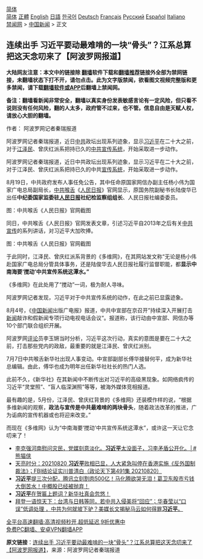  <!-- 面包屑导航 --> <div class="breadcrumb"><!-- GTranslate: https://gtranslate.io/ -->  <div class="switcher notranslate">  <div class="selected">  <a href="#" onclick="return false;"> 简体</a>  </div>  <div class="option">  <a href="https://www.bannedbook.org" onclick="doGTranslate('zh-CN|zh-CN');jQuery('div.switcher div.selected a').html(jQuery(this).html());return false;" title="简体中文" class="nturl selected"> 简体</a>  <a href="https://www.bannedbook.org/zh-tw/" onclick="doGTranslate('zh-CN|zh-TW');jQuery('div.switcher div.selected a').html(jQuery(this).html());return false;" title="繁體中文" class="nturl"> 正體</a>  <a href="https://www.bannedbook.org/en/" onclick="doGTranslate('zh-CN|en');jQuery('div.switcher div.selected a').html(jQuery(this).html());return false;" title="English" class="nturl"> English</a>  <a href="https://www.bannedbook.org/ja/" onclick="doGTranslate('zh-CN|ja');jQuery('div.switcher div.selected a').html(jQuery(this).html());return false;" title="日本語" class="nturl"> 日語</a>  <a href="https://www.bannedbook.org/ko/" onclick="doGTranslate('zh-CN|ko');jQuery('div.switcher div.selected a').html(jQuery(this).html());return false;" title="한국어" class="nturl"> 한국어</a>  <a href="https://www.bannedbook.org/de/" onclick="doGTranslate('zh-CN|de');jQuery('div.switcher div.selected a').html(jQuery(this).html());return false;" title="Deutsch" class="nturl"> Deutsch</a>  <a href="https://www.bannedbook.org/fr/" onclick="doGTranslate('zh-CN|fr');jQuery('div.switcher div.selected a').html(jQuery(this).html());return false;" title="Français" class="nturl"> Français</a>  <a href="https://www.bannedbook.org/ru/" onclick="doGTranslate('zh-CN|ru');jQuery('div.switcher div.selected a').html(jQuery(this).html());return false;" title="Русский" class="nturl"> Русский</a>  <a href="https://www.bannedbook.org/es/" onclick="doGTranslate('zh-CN|es');jQuery('div.switcher div.selected a').html(jQuery(this).html());return false;" title="Español" class="nturl"> Español</a>  <a href="https://www.bannedbook.org/it/" onclick="doGTranslate('zh-CN|it');jQuery('div.switcher div.selected a').html(jQuery(this).html());return false;" title="Italiano" class="nturl"> Italiano</a>  </div>  </div>      <div class='breadcrumb-sub'><!-- Breadcrumb NavXT 6.3.0 --> <a href="https://www.bannedbook.org/" class="home">禁闻网</a> &gt; <a href="https://www.bannedbook.org/bnews/cnnews/" class="category">中国新闻</a> &gt; 正文</div></div><h2>连续出手 习近平要动最难啃的一块“骨头”？江系总算把这天念叨来了【阿波罗网报道】</h2> <p class="notice"><b>大陆网友注意：本文中的链接除 <a href="https://github.com/bannedbook/fanqiang" >翻墙</a>软件下载和<a href="https://github.com/killgcd/justmysocks/blob/master/README.md">翻墙推荐</a>链接外全部为禁网链接，未翻墙状态下打不开，请勿点击。此为文字版禁闻，欲看图文视频完整版和更多禁闻，请下载<a href="https://github.com/bannedbook/fanqiang">翻墙软件或APP</a>后翻墙上禁闻网。</p><p>备注：翻墙看新闻非常安全，翻墙以真实身份发表敏感言论有一定风险，但只看不说则没有任何风险，翻的人太多，政府管不过来，也不管。信息自由是天赋人权，请放心大胆的翻墙。</b></p>  <div class="entry"> <p>作者： 阿波罗网记者秦瑞报道</p> <p id="summary">阿波罗网记者秦瑞报道，近日<a href="https://www.bannedbook.org/bnews/tag/%e4%b8%ad%e5%85%b1/" class="st_tag internal_tag" rel="tag" title="标签 中共 下的日志">中共</a>政坛出现系列迹象，显示<a href="https://www.bannedbook.org/bnews/tag/%e4%b9%a0%e8%bf%91%e5%b9%b3/" class="st_tag internal_tag" rel="tag" title="标签 习近平 下的日志">习近平</a>在二十大之前，对于<a href="https://www.bannedbook.org/bnews/tag/%e6%b1%9f%e6%b3%bd%e6%b0%91/" class="st_tag internal_tag" rel="tag" title="标签 江泽民 下的日志">江泽民</a>、曾庆红派系把持已久的<a href="https://www.bannedbook.org/bnews/tag/%e4%b8%ad%e5%85%b1%e5%ae%a3%e4%bc%a0%e7%b3%bb%e7%bb%9f/" class="st_tag internal_tag" rel="tag" title="标签 中共宣传系统 下的日志">中共宣传系统</a>，开始采取进一步动作。</p> <p>阿波罗网记者秦瑞报道，近日中共政坛出现系列迹象，显示习近平在二十大之前，对于江泽民、曾庆红派系把持已久的中共<a href="https://www.bannedbook.org/bnews/tag/%E5%AE%A3%E4%BC%A0%E7%B3%BB%E7%BB%9F/" class="st_tag internal_tag" rel="tag" title="标签 宣传系统 下的日志">宣传系统</a>，开始采取进一步动作。</p> <p>8月19日，中共政府发布人事任免公告，其中任命原国家网信办副主任杨小伟为国家广电总局副局长，<a href="https://www.bannedbook.org/bnews/tag/%e4%b8%ad%e5%85%b1%e5%96%89%e8%88%8c/" class="st_tag internal_tag" rel="tag" title="标签 中共喉舌 下的日志">中共喉舌</a>《<span class='wp_keywordlink'><a href="https://www.bannedbook.org/forum2/topic109.html" title="透视人民日报" target="_blank">人民日报</a></span>》官网显示，原国务院副秘书长陆俊华已出任<strong>中纪委国家监委驻<a href="https://www.bannedbook.org/bnews/tag/%e4%ba%ba%e6%b0%91%e6%97%a5%e6%8a%a5/" class="st_tag internal_tag" rel="tag" title="标签 人民日报 下的日志">人民日报</a>社纪检监察组组长</strong>、人民日报社编委委员。</p>  <p>图：中共喉舌《人民日报》官网截图</p> <p>同日，中共喉舌《人民日报》官网发表文章，引述习近平自2013年之后有关<a href="https://www.bannedbook.org/bnews/tag/%E4%B8%AD%E5%85%B1%E5%AE%A3%E4%BC%A0/" class="st_tag internal_tag" rel="tag" title="标签 中共宣传 下的日志">中共宣传</a>的系列讲话，对习近平大加吹捧。</p> <p>图：中共喉舌《人民日报》官网截图</p> <p>于此同时，江泽民、曾庆红派系背景的《多维网》，在其网站发文称“无论是杨小伟赴国家广电总局分管具体事务，还是陆俊华去人民日报社履行监督职能，都<strong>显示中南海要‘搅动’中共宣传系统这潭水。”</strong></p>  <p>《多维网》在此处用了“搅动”一词，极为耐人寻味。</p> <p>阿波罗网记者发现，习近平对于中共宣传系统的动作，在此之前已显露迹象。</p> <p>8月4号，《<span class='wp_keywordlink_affiliate'><a href="https://www.bannedbook.org/bnews/cnnews/" title="中国新闻">中国新闻</a></span>出版广电报》报道，中共中宣部在京召开”持续深入开展打击<span class='wp_keywordlink_affiliate'><a href="https://www.bannedbook.org/" title="新闻">新闻</a></span>敲诈和假新闻专项行动电视电话会议“。报道称，该行动由中宣部、网信办等10个部门联合组织开展。</p> <p>阿波罗网<span class='wp_keywordlink_affiliate'><a href="https://www.bannedbook.org/bnews/comments/" title="新闻评论" target="_blank">评论</a></span>员李玉锵当时分析，习近平这次行动，真实的意图是要在二十大之前，打击那些党内的政敌，最重要的就是江泽民、曾庆红派别。</p>  <p>7月7日中共喉舌新华社出现人事变动。中宣部副部长傅华接替何平，成为新华社总编辑。由此，傅华也成为明年出任新华社社长的热门人选。</p> <p>此前不久，《新华社》在其新闻中不断传出对习近平的高级黑现象。如网络疯传的习近平“灵堂照”、“盲人临深渊照”等等，被海外媒体竞相报道。</p> <p>最有趣的是，5月份，江泽民、曾庆红背景的《多维网》还装模作样的说，“根据多维新闻的观察，<strong>政法与宣传是中共最难啃的两块骨头</strong>，随着政法改革的推进，广为诟病的宣传机器或也将迎来改变。”</p> <p>而现在《多维网》认为“中南海要‘搅动’中共宣传系统这潭水”，或许这一天让它念叨来了！</p>  <ul class='op-related-articles' title='相关阅读'> <li><a href='https://www.bannedbook.org/bnews/comments/20210821/1610477.html' target='_blank'>李克强河南慰问灾民，党媒刻意淡化。<b>习近平</b>太没面子，习李矛盾公开化。│#熊猫侠</a></li> <li><a href='https://www.bannedbook.org/bnews/cbnews/20210821/1610411.html' target='_blank'>天亮时分：20210820 <b>习近平</b>败相已显，人大紧急叫停在香港实施《反外国制裁法》；FBI结论证实川普清白（政论天下第491集 20210820）</a></li> <li><a href='https://www.bannedbook.org/bnews/bannedvideo/20210821/1610374.html' target='_blank'><b>习近平</b>提三次分配，腾讯立刻割肉500亿！马化腾欲哭无泪！葛卫东股市亏钱大倒苦水！中概股已经被抛弃！</a></li> <li><a href='https://www.bannedbook.org/bnews/comments/20210821/1610347.html' target='_blank'><b>习近平</b>在贺匾上题词？新华社真会忽悠！</a></li> <li><a href='https://www.bannedbook.org/bnews/bannedvideo/20210821/1610289.html' target='_blank'>拜登一语惊天下：台湾与日韩等同，若中共入侵美将“回应”；华春莹以“口误”低调处理 ，中共为何就坡下驴？美媒长文揭秘马云如何得罪<b>习近平</b>。</a></li> </ul> <p class="texttj"> <a href="https://github.com/bannedbook/fanqiang/wiki/V2ray%E6%9C%BA%E5%9C%BA" target="_blank">全平台高速翻墙:高清视频秒开,超低延迟,9折优惠中</a><br/> <a href="https://github.com/bannedbook/fanqiang/wiki/%E7%A6%81%E9%97%BB%E7%BD%91%E5%AE%89%E5%8D%93%E7%BF%BB%E5%A2%99%E6%96%B0%E9%97%BBAPP" target="_blank">免费PC翻墙、安卓VPN翻墙APP</a></p><p> <b>原文链接</b>：<a class="src_link" href="https://www.aboluowang.com/2021/0821/1635800.html" target="_blank">连续出手 习近平要动最难啃的一块“骨头”？江系总算把这天念叨来了【阿波罗网报道】</a>，来源：阿波罗网记者秦瑞报道 </p><a name='sharetosocial'></a>  <div style="margin-bottom:5px;padding-bottom:5px;clear:both"> <div id="archive-pix-1" class="banner-ads"> <!-- AuctionX Display platform tag START --> <div id="26318x728x90x621x_ADSLOT2" clicktrack="%%CLICK_URL_ESC%%"></div> <!-- AuctionX Display platform tag END --> </div> <div id="archive-pix-2" class="banner-ads"> <!-- AuctionX Display platform tag START --> <div id="26315x300x250x621x_ADSLOT2" clicktrack="%%CLICK_URL_ESC%%"></div> <!-- AuctionX Display platform tag END --> </div> </div>  <div id="archive-pix-1" class="banner-ads"> <!-- AuctionX Display platform tag START --> <div id="26318x728x90x621x_ADSLOT3" clicktrack="%%CLICK_URL_ESC%%"></div> <!-- AuctionX Display platform tag END --> </div> </div><!--END ENTRY--> 